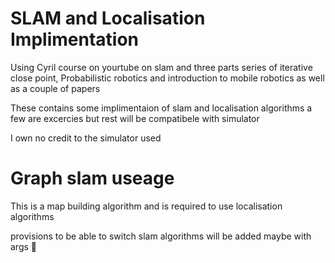 # SLAM and Localisation Implimentation

Using Cyril course on yourtube on slam and three parts series of iterative close point,
Probabilistic robotics and introduction to mobile robotics as well as a couple of papers

These contains some implimentaion of slam and localisation algorithms a few are excercies but rest will be compatibele with simulator

I own no credit to the simulator used


# Graph slam useage
This is a map building algorithm and is required to use localisation algorithms

provisions to be able to switch slam algorithms will be added maybe with args 🙈
